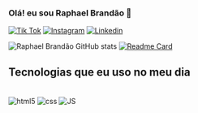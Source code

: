 ### Olá! eu sou Raphael Brandão 👋

[![Tik Tok](https://img.shields.io/badge/TikTok-000000?style=for-the-badge&logo=tiktok&logoColor=white)](https://www.tiktok.com/@devrbp)
[![Instagram](https://img.shields.io/badge/Instagram-E4405F?style=for-the-badge&logo=instagram&logoColor=white)](https://www.instagram.com/raphael.brandao.placido/)
[![Linkedin](https://img.shields.io/badge/LinkedIn-0077B5?style=for-the-badge&logo=linkedin&logoColor=white)](https://www.linkedin.com/in/raphael-brand%C3%A3o-044bb6208/)

![Raphael Brandão GitHub stats](https://github-readme-stats.vercel.app/api?username=RaphaelBP07&show_icons=true&theme=dracula)
[![Readme Card](https://github-readme-stats.vercel.app/api/pin/?username=RaphaelBP07&repo=github-readme-stats)](https://github.com/anuraghazra/github-readme-stats)

## Tecnologias que eu uso no meu dia

<div style="display: inline_block"><br/>
  <img align="center" alt="html5" src="https://img.shields.io/badge/HTML5-E34F26?style=for-the-badge&logo=html5&logoColor=white"/>
  <img align="center" alt="css" src="https://img.shields.io/badge/CSS3-1572B6?style=for-the-badge&logo=css3&logoColor=white"/>
  <img align="center" alt="JS" src="https://img.shields.io/badge/JavaScript-F7DF1E?style=for-the-badge&logo=javascript&logoColor=black"/>
 </div><br/>
 
 
